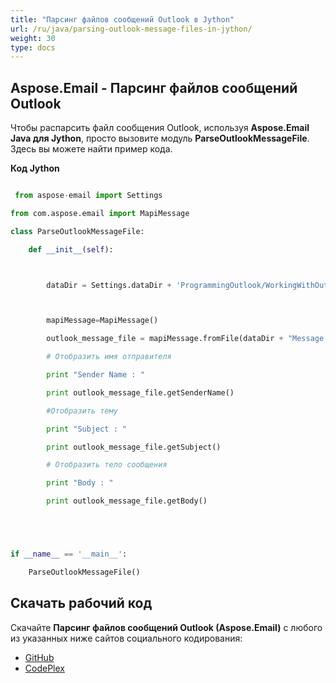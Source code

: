 ```yaml
---
title: "Парсинг файлов сообщений Outlook в Jython"
url: /ru/java/parsing-outlook-message-files-in-jython/
weight: 30
type: docs
---
```


## **Aspose.Email - Парсинг файлов сообщений Outlook**
Чтобы распарсить файл сообщения Outlook, используя **Aspose.Email Java для Jython**, просто вызовите модуль **ParseOutlookMessageFile**. Здесь вы можете найти пример кода.

**Код Jython**

```python

 from aspose-email import Settings

from com.aspose.email import MapiMessage

class ParseOutlookMessageFile:

    def __init__(self):



        dataDir = Settings.dataDir + 'ProgrammingOutlook/WorkingWithOutlookMessageFiles/ParseOutlookMessageFile/'



        mapiMessage=MapiMessage()

        outlook_message_file = mapiMessage.fromFile(dataDir + "Message.msg")

        # Отобразить имя отправителя

        print "Sender Name : " 

        print outlook_message_file.getSenderName()

        #Отобразить тему

        print "Subject : " 

        print outlook_message_file.getSubject()

        # Отобразить тело сообщения

        print "Body : " 

        print outlook_message_file.getBody()





if __name__ == '__main__':        

    ParseOutlookMessageFile()

```
## **Скачать рабочий код**
Скачайте **Парсинг файлов сообщений Outlook (Aspose.Email)** с любого из указанных ниже сайтов социального кодирования:

- [GitHub](https://github.com/aspose-email/Aspose.Email-for-Java/releases/tag/Aspose.Email_Java_for_Jython-v1.0)
- [CodePlex](https://archive.codeplex.com/?p=asposeemailjavajython)